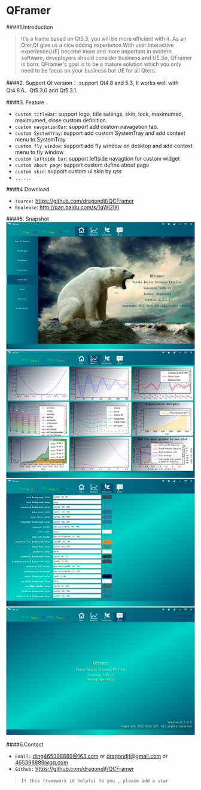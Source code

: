 QFramer 
============
####1.Introduction
>It's a frame based on Qt5.3, you will be more efficient with it. As an Qter,Qt give us a nice coding experience.With  user interactive experience(UE) become more and more important in modern software, deveployers should consider business and UE.So, QFramer is born. QFramer's goal is to be a mature solution which you only need to be focus on your business but UE for all Qters.

####2. Support Qt version：
    support Qt4.8 and 5.3, It works well with Qt4.8.6、Qt5.3.0 and Qt5.3.1.

####3. Feature
+ `custom titleBar`: support logo, title setiings, skin, lock, maximumed, maximumed, close custom definition.
+ `custom navgationBar`:  support add custom navagation tab.
+ `custom SystemTray`: support add custom SystemTray and add context menu to SystemTray
+ `custom fly window`: support add fly window on desktop and add context menu to fly window
+ `custom leftside bar`: support leftside navagtion for custom widget
+ `custom about page`: support custom define about page
+ `custom skin`: support custom ui skin by qss
+ `......`

####4 Download
+ `source:` https://github.com/dragondjf/QCFramer    
+ `Realease`: http://pan.baidu.com/s/1qWI2lXi

####5: Snapshot
![6](doc/v0.24_1.png)
![7](doc/v0.24_2.png)
![8](doc/v0.24_3.png)
![9](doc/v0.24_4.png)

####6.Contact
+ `Email:` ding465398889@163.com or dragondjf@gmail.com or 465398889@qq.com
+ `Github:` https://github.com/dragondjf/QCFramer

>  `If this framework id helpful to you , please add a star `
